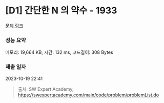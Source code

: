 # [D1] 간단한 N 의 약수 - 1933 

[문제 링크](https://swexpertacademy.com/main/code/problem/problemDetail.do?contestProbId=AV5PhcWaAKIDFAUq) 

### 성능 요약

메모리: 19,664 KB, 시간: 132 ms, 코드길이: 308 Bytes

### 제출 일자

2023-10-19 22:41



> 출처: SW Expert Academy, https://swexpertacademy.com/main/code/problem/problemList.do